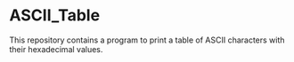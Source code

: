 # ASCII_Table

This repository contains a program to print a table of
ASCII characters with their hexadecimal values.
